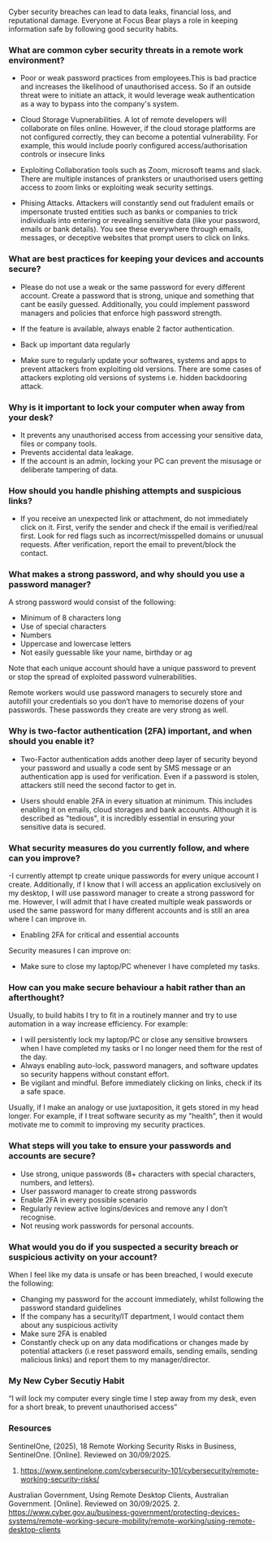 
Cyber security breaches can lead to data leaks, financial loss, and reputational damage. Everyone at Focus Bear plays a role in keeping information safe by following good security habits.

### What are common cyber security threats in a remote work environment?

- Poor or weak password practices from employees.This is bad practice and increases the likelihood of unauthorised access. So if an outside threat were to initiate an attack, it would leverage weak authentication as a way to bypass into the company's system.

- Cloud Storage Vupnerabilities. A lot of remote developers will collaborate on files online. However, if the cloud storage platforms are not configured correctly, they can become a potential vulnerability. For example, this would include poorly configured access/authorisation controls or insecure links

- Exploiting Collaboration tools such as Zoom, microsoft teams and slack. There are multiple instances of pranksters or unauthorised users getting access to zoom links or exploiting weak security settings.

- Phising Attacks. Attackers will constantly send out fradulent emails or impersonate trusted entities such as banks or companies to trick individuals into entering or revealing sensitive data (like your password, emails or bank details). You see these everywhere through emails, messages, or deceptive websites that prompt users to click on links.

### What are best practices for keeping your devices and accounts secure?

- Please do not use a weak or the same password for every different account. Create a password that is strong, unique and something that cant be easily guessed. Additionally, you could implement password managers and policies that enforce high password strength.

- If the feature is available, always enable 2 factor authentication.

- Back up important data regularly

- Make sure to regularly update your softwares, systems and apps to prevent attackers from exploiting old versions. There are some cases of attackers exploting old versions of systems i.e. hidden backdooring attack.

### Why is it important to lock your computer when away from your desk?

- It prevents any unauthorised access from accessing your sensitive data, files or company tools.
- Prevents accidental data leakage.
- If the account is an admin, locking your PC can prevent the misusage or deliberate tampering of data.

### How should you handle phishing attempts and suspicious links?

- If you receive an unexpected link or attachment, do not immediately click on it. First, verify the sender and check if the email is verified/real first. Look for red flags such as incorrect/misspelled domains or unusual requests. After verification, report the email to prevent/block the contact.

### What makes a strong password, and why should you use a password manager?

A strong password would consist of the following:

- Minimum of 8 characters long
- Use of special characters
- Numbers
- Uppercase and lowercase letters
- Not easily guessable like your name, birthday or ag

Note that each unique account should have a unique password to prevent or stop the spread of exploited password vulnerabilities.

Remote workers would use password managers to securely store and autofill your credentials so you don’t have to memorise dozens of your passwords. These passwords they create are very strong as well.

### Why is two-factor authentication (2FA) important, and when should you enable it?

- Two-Factor authentication adds another deep layer of security beyond your password and usually a code sent by SMS message or an authentication app is used for verification. Even if a password is stolen, attackers still need the second factor to get in.

- Users should enable 2FA in every situation at minimum. This includes enabling it on emails, cloud storages and bank accounts. Although it is described as "tedious", it is incredibly essential in ensuring your sensitive data is secured.

### What security measures do you currently follow, and where can you improve?

-I currently attempt tp create unique passwords for every unique account I create. Additionally, if I know that I will access an application exclusively on my desktop, I will use password manager to create a strong password for me. However, I will admit that I have created multiple weak passwords or used the same password for many different accounts and is still an area where I can improve in.

- Enabling 2FA for critical and essential accounts

Security measures I can improve on:

- Make sure to close my laptop/PC whenever I have completed my tasks.

### How can you make secure behaviour a habit rather than an afterthought?

Usually, to build habits I try to fit in a routinely manner and try to use automation in a way increase efficiency. For example:

- I will persistently lock my laptop/PC or close any sensitive browsers when I have completed my tasks or I no longer need them for the rest of the day.
- Always enabling auto-lock, password managers, and software updates so security happens without constant effort.
- Be vigilant and mindful. Before immediately clicking on links, check if its a safe space.

Usually, if I make an analogy or use juxtaposition, it gets stored in my head longer. For example,
if I treat software security as my "health", then it would motivate me to commit to improving my security practices.

### What steps will you take to ensure your passwords and accounts are secure?

- Use strong, unique passwords (8+ characters with special characters, numbers, and letters).
- User password manager to create strong passwords
- Enable 2FA in every possible scenario
- Regularly review active logins/devices and remove any I don’t recognise.
- Not reusing work passwords for personal accounts.

### What would you do if you suspected a security breach or suspicious activity on your account?

When I feel like my data is unsafe or has been breached, I would execute the following:

- Changing my password for the account immediately, whilst following the password standard guidelines
- If the company has a security/IT department, I would contact them about any suspicious activity
- Make sure 2FA is enabled
- Constantly check up on any data modifications or changes made by potential attackers (i.e reset password emails, sending emails, sending malicious links) and report them to my manager/director.

### My New Cyber Secutiy Habit

“I will lock my computer every single time I step away from my desk, even for a short break, to prevent unauthorised access”

### Resources

SentinelOne, (2025), 18 Remote Working Security Risks in Business, SentinelOne. [Online]. Reviewed on 30/09/2025.

1. <https://www.sentinelone.com/cybersecurity-101/cybersecurity/remote-working-security-risks/>

Australian Government, Using Remote Desktop Clients, Australian Government. [Online]. Reviewed on 30/09/2025.
2. <https://www.cyber.gov.au/business-government/protecting-devices-systems/remote-working-secure-mobility/remote-working/using-remote-desktop-clients>
